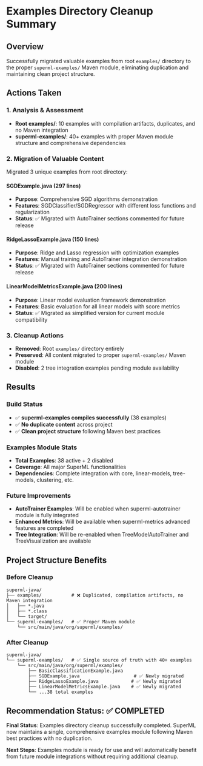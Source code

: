 # Examples Directory Cleanup Summary

## Overview
Successfully migrated valuable examples from root `examples/` directory to the proper `superml-examples/` Maven module, eliminating duplication and maintaining clean project structure.

## Actions Taken

### 1. Analysis & Assessment
- **Root examples/**: 10 examples with compilation artifacts, duplicates, and no Maven integration
- **superml-examples/**: 40+ examples with proper Maven module structure and comprehensive dependencies

### 2. Migration of Valuable Content
Migrated 3 unique examples from root directory:

#### SGDExample.java (297 lines)
- **Purpose**: Comprehensive SGD algorithms demonstration
- **Features**: SGDClassifier/SGDRegressor with different loss functions and regularization
- **Status**: ✅ Migrated with AutoTrainer sections commented for future release

#### RidgeLassoExample.java (150 lines)  
- **Purpose**: Ridge and Lasso regression with optimization examples
- **Features**: Manual training and AutoTrainer integration demonstration
- **Status**: ✅ Migrated with AutoTrainer sections commented for future release

#### LinearModelMetricsExample.java (200 lines)
- **Purpose**: Linear model evaluation framework demonstration
- **Features**: Basic evaluation for all linear models with score metrics
- **Status**: ✅ Migrated as simplified version for current module compatibility

### 3. Cleanup Actions
- **Removed**: Root `examples/` directory entirely
- **Preserved**: All content migrated to proper `superml-examples/` Maven module
- **Disabled**: 2 tree integration examples pending module availability

## Results

### Build Status
- ✅ **superml-examples compiles successfully** (38 examples)
- ✅ **No duplicate content** across project
- ✅ **Clean project structure** following Maven best practices

### Examples Module Stats
- **Total Examples**: 38 active + 2 disabled
- **Coverage**: All major SuperML functionalities
- **Dependencies**: Complete integration with core, linear-models, tree-models, clustering, etc.

### Future Improvements
- **AutoTrainer Examples**: Will be enabled when superml-autotrainer module is fully integrated
- **Enhanced Metrics**: Will be available when superml-metrics advanced features are completed
- **Tree Integration**: Will be re-enabled when TreeModelAutoTrainer and TreeVisualization are available

## Project Structure Benefits

### Before Cleanup
```
superml-java/
├── examples/           # ❌ Duplicated, compilation artifacts, no Maven integration
│   ├── *.java
│   ├── *.class
│   └── target/
└── superml-examples/   # ✅ Proper Maven module
    └── src/main/java/org/superml/examples/
```

### After Cleanup  
```
superml-java/
└── superml-examples/   # ✅ Single source of truth with 40+ examples
    └── src/main/java/org/superml/examples/
        ├── BasicClassificationExample.java
        ├── SGDExample.java                    # ✅ Newly migrated
        ├── RidgeLassoExample.java            # ✅ Newly migrated  
        ├── LinearModelMetricsExample.java    # ✅ Newly migrated
        └── ...38 total examples
```

## Recommendation Status: ✅ COMPLETED

**Final Status**: Examples directory cleanup successfully completed. SuperML now maintains a single, comprehensive examples module following Maven best practices with no duplication.

**Next Steps**: Examples module is ready for use and will automatically benefit from future module integrations without requiring additional cleanup.
